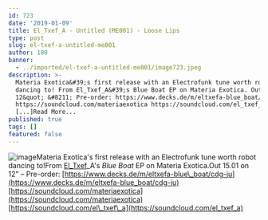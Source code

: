 ```yaml
---
id: 723
date: '2019-01-09'
title: El_Txef_A - Untitled (ME001) - Loose Lips
type: post
slug: el-txef-a-untitled-me001
author: 100
banner:
  - ../imported/el-txef-a-untitled-me001/image723.jpeg
description: >-
  Materia Exotica&#39;s first release with an Electrofunk tune worth robot
  dancing to! From El_Txef_A&#39;s Blue Boat EP on Materia Exotica. Out 15.01 on
  12&quot; &#8211; Pre-order: https://www.decks.de/m/eltxefa-blue_boat/cdg-ju
  https://soundcloud.com/materiaexotica https://soundcloud.com/el_txef_a
  [...]Read More...
published: true
tags: []
featured: false
---
```

![image](../../imported/el-txef-a-untitled-me001/image723.jpeg)Materia Exotica's first release with an Electrofunk tune worth robot dancing to!From [El\_Txef](https://www.residentadvisor.net/dj/el_txef_a)\_A's _Blue Boat_ EP on Materia Exotica.Out 15.01 on 12" – Pre-order: [https://www.decks.de/m/eltxefa-blue\_boat/cdg-ju](https://www.decks.de/m/eltxefa-blue_boat/cdg-ju)[https://soundcloud.com/materiaexotica](https://soundcloud.com/materiaexotica)[https://soundcloud.com/el\_txef\_a](https://soundcloud.com/el_txef_a)